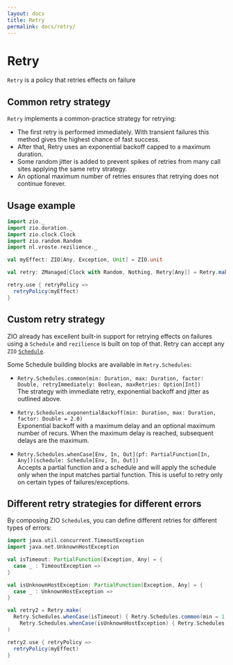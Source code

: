 ```yaml
---
layout: docs
title: Retry
permalink: docs/retry/
---
```


# Retry

`Retry` is a policy that retries effects on failure

## Common retry strategy

`Retry` implements a common-practice strategy for retrying:

* The first retry is performed immediately. With transient failures this method gives the highest chance of fast success.
* After that, Retry uses an exponential backoff capped to a maximum duration.
* Some random jitter is added to prevent spikes of retries from many call sites applying the same retry strategy.
* An optional maximum number of retries ensures that retrying does not continue forever.

## Usage example

```scala mdoc:silent
import zio._
import zio.duration._
import zio.clock.Clock
import zio.random.Random
import nl.vroste.rezilience._

val myEffect: ZIO[Any, Exception, Unit] = ZIO.unit

val retry: ZManaged[Clock with Random, Nothing, Retry[Any]] = Retry.make(min = 1.second, max = 10.seconds)

retry.use { retryPolicy => 
  retryPolicy(myEffect)
}
```

## Custom retry strategy
ZIO already has excellent built-in support for retrying effects on failures using a `Schedule` and `rezilience` is built on top of that. Retry can accept any `ZIO` [`Schedule`](https://zio.dev/docs/datatypes/datatypes_schedule).

Some Schedule building blocks are available in `Retry.Schedules`:

* `Retry.Schedules.common(min: Duration, max: Duration, factor: Double, retryImmediately: Boolean, maxRetries: Option[Int])`  
  The strategy with immediate retry, exponential backoff and jitter as outlined above.

* `Retry.Schedules.exponentialBackoff(min: Duration, max: Duration, factor: Double = 2.0)`  
  Exponential backoff with a maximum delay and an optional maximum number of recurs. When the maximum delay is reached, subsequent delays are the maximum. 
  
* `Retry.Schedules.whenCase[Env, In, Out](pf: PartialFunction[In, Any])(schedule: Schedule[Env, In, Out])`  
  Accepts a partial function and a schedule and will apply the schedule only when the input matches partial function. This is useful to retry only on certain types of failures/exceptions.

## Different retry strategies for different errors

By composing ZIO `Schedule`s, you can define different retries for different types of errors:

```scala mdoc:silent
import java.util.concurrent.TimeoutException
import java.net.UnknownHostException

val isTimeout: PartialFunction[Exception, Any] = {
  case _ : TimeoutException => 
}

val isUnknownHostException: PartialFunction[Exception, Any] = {
  case _ : UnknownHostException => 
}

val retry2 = Retry.make(
  Retry.Schedules.whenCase(isTimeout) { Retry.Schedules.common(min = 1.second, max = 1.minute) } || 
    Retry.Schedules.whenCase(isUnknownHostException) { Retry.Schedules.common(min = 1.day, max = 5.days) }
)

retry2.use { retryPolicy => 
  retryPolicy(myEffect)
}
```
